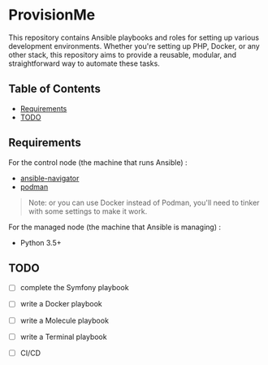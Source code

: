 # ProvisionMe

This repository contains Ansible playbooks and roles for setting up various development environments. Whether you're 
setting up PHP, Docker, or any other stack, this repository aims to provide a reusable, modular, and straightforward way
to automate these tasks.

## Table of Contents

- [Requirements](#Requirements)
- [TODO](#TODO)

## Requirements

For the control node (the machine that runs Ansible) :

- [ansible-navigator](https://ansible.readthedocs.io/projects/navigator/installation)
- [podman](https://podman.io/docs/installation)

> Note: or you can use Docker instead of Podman, you'll need to tinker with some settings to make it work.

For the managed node (the machine that Ansible is managing) :

- Python 3.5+

## TODO

- [ ] complete the Symfony playbook
- [ ] write a Docker playbook
- [ ] write a Molecule playbook
- [ ] write a Terminal playbook
- [ ] CI/CD

